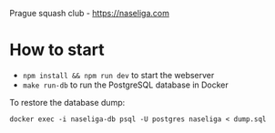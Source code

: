 Prague squash club - https://naseliga.com

# How to start

* `npm install && npm run dev` to start the webserver
* `make run-db` to run the PostgreSQL database in Docker

To restore the database dump:

```
docker exec -i naseliga-db psql -U postgres naseliga < dump.sql
```